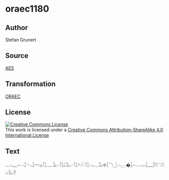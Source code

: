 # oraec1180

## Author

Stefan Grunert

## Source

[AES](https://github.com/simondschweitzer/aes)

## Transformation

[ORAEC](https://oraec.github.io/)

## License

<a rel="license" href="http://creativecommons.org/licenses/by-sa/4.0/"><img alt="Creative Commons License" style="border-width:0" src="https://i.creativecommons.org/l/by-sa/4.0/88x31.png" /></a><br />This work is licensed under a <a rel="license" href="http://creativecommons.org/licenses/by-sa/4.0/">Creative Commons Attribution-ShareAlike 4.0 International License</a>

## Text

𓂝𓈖𓍉𓏏𓆼𓌫𓆼𓏠𓐍𓍋𓆼𓊃𓄿𓏏𓍋𓆼𓍑𓅓𓏏𓍋𓆼𓎼𓍯𓍋𓆼𓏏𓆑𓄿⯑𓆼𓆓𓃀𓏏𓈀�𓆼𓍿𓂋𓏥𓆼𓈖𓋴𓌉𓉐𓌉𓂓𓅓𓋹<br>
